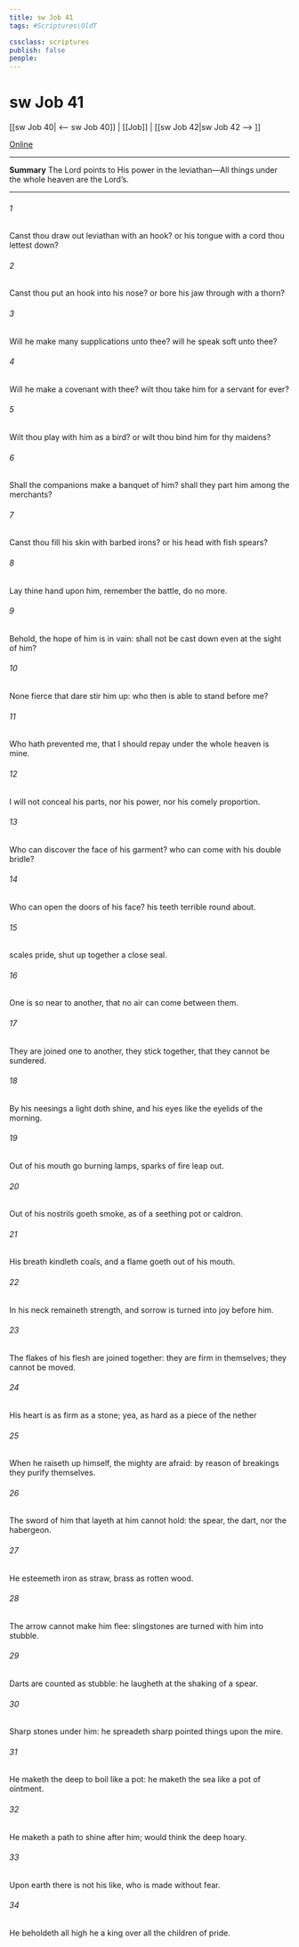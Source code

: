 ```yaml
---
title: sw Job 41
tags: #Scriptures\OldT

cssclass: scriptures
publish: false
people:
---
```


# sw Job 41
[[sw Job 40| <-- sw Job 40]] | [[Job]] | [[sw Job 42|sw Job 42 --> ]]

[Online](https://churchofjesuschrist.org/study/scriptures/ot/job/41?lang=eng)

---
__Summary__
The Lord points to His power in the leviathan—All things under the whole heaven are the Lord’s.

---
###### 1 
Canst thou draw out leviathan with an hook? or his tongue with a cord  thou lettest down?

###### 2 
Canst thou put an hook into his nose? or bore his jaw through with a thorn?

###### 3 
Will he make many supplications unto thee? will he speak soft  unto thee?

###### 4 
Will he make a covenant with thee? wilt thou take him for a servant for ever?

###### 5 
Wilt thou play with him as  a bird? or wilt thou bind him for thy maidens?

###### 6 
Shall the companions make a banquet of him? shall they part him among the merchants?

###### 7 
Canst thou fill his skin with barbed irons? or his head with fish spears?

###### 8 
Lay thine hand upon him, remember the battle, do no more.

###### 9 
Behold, the hope of him is in vain: shall not  be cast down even at the sight of him?

###### 10 
None  fierce that dare stir him up: who then is able to stand before me?

###### 11 
Who hath prevented me, that I should repay  under the whole heaven is mine.

###### 12 
I will not conceal his parts, nor his power, nor his comely proportion.

###### 13 
Who can discover the face of his garment?  who can come  with his double bridle?

###### 14 
Who can open the doors of his face? his teeth  terrible round about.

###### 15 
 scales  pride, shut up together  a close seal.

###### 16 
One is so near to another, that no air can come between them.

###### 17 
They are joined one to another, they stick together, that they cannot be sundered.

###### 18 
By his neesings a light doth shine, and his eyes  like the eyelids of the morning.

###### 19 
Out of his mouth go burning lamps,  sparks of fire leap out.

###### 20 
Out of his nostrils goeth smoke, as  of a seething pot or caldron.

###### 21 
His breath kindleth coals, and a flame goeth out of his mouth.

###### 22 
In his neck remaineth strength, and sorrow is turned into joy before him.

###### 23 
The flakes of his flesh are joined together: they are firm in themselves; they cannot be moved.

###### 24 
His heart is as firm as a stone; yea, as hard as a piece of the nether 

###### 25 
When he raiseth up himself, the mighty are afraid: by reason of breakings they purify themselves.

###### 26 
The sword of him that layeth at him cannot hold: the spear, the dart, nor the habergeon.

###### 27 
He esteemeth iron as straw,  brass as rotten wood.

###### 28 
The arrow cannot make him flee: slingstones are turned with him into stubble.

###### 29 
Darts are counted as stubble: he laugheth at the shaking of a spear.

###### 30 
Sharp stones  under him: he spreadeth sharp pointed things upon the mire.

###### 31 
He maketh the deep to boil like a pot: he maketh the sea like a pot of ointment.

###### 32 
He maketh a path to shine after him;  would think the deep  hoary.

###### 33 
Upon earth there is not his like, who is made without fear.

###### 34 
He beholdeth all high  he  a king over all the children of pride.

